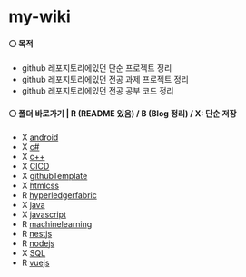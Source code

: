 # my-wiki
#### ⚪ 목적
* github 레포지토리에있던 단순 프로젝트 정리
* github 레포지토리에있던 전공 과제 프로젝트 정리
* github 레포지토리에있던 전공 공부 코드 정리

#### ⚪ 폴더 바로가기 | R (README 있음) / B (Blog 정리) / X: 단순 저장
* X [android](https://github.com/mpqm/my-study/tree/main/android)
* X [c#](https://github.com/mpqm/my-study/tree/main/c%23)
* X [c++](https://github.com/mpqm/my-study/tree/main/c%2B%2B)
* X [CICD](https://github.com/mpqm/my-study/tree/main/CICD)
* X [githubTemplate](https://github.com/mpqm/my-study/tree/main/githubTemplate)
* X [htmlcss](https://github.com/mpqm/my-study/tree/main/htmlcss)
* R [hyperledgerfabric](https://github.com/mpqm/my-study/tree/main/hyperledgerfabric)
* X [java](https://github.com/mpqm/my-study/tree/main/java)
* X [javascript](https://github.com/mpqm/my-study/tree/main/javascript)
* R [machinelearning](https://github.com/mpqm/my-study/tree/main/machinelearning)
* R [nestjs](https://github.com/mpqm/my-study/tree/main/nestjs)
* R [nodejs](https://github.com/mpqm/my-study/tree/main/nodejs)
* X [SQL](https://github.com/mpqm/my-study/tree/main/SQL)
* R [vuejs](https://github.com/mpqm/my-study/tree/main/vuejs)